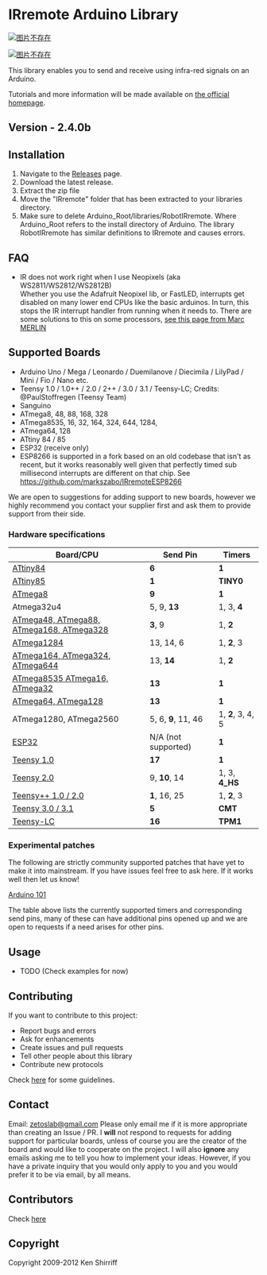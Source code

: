 # IRremote Arduino Library

[![图片不存在](https://travis-ci.org/z3t0/Arduino-IRremote.svg?branch=master)](https://travis-ci.org/z3t0/Arduino-IRremote)

[![图片不存在](https://badges.gitter.im/Join%20Chat.svg)](https://gitter.im/z3t0/Arduino-IRremote?utm_source=badge&utm_medium=badge&utm_campaign=pr-badge&utm_content=badge)

This library enables you to send and receive using infra-red signals on an Arduino.

Tutorials and more information will be made available on [the official homepage](http://z3t0.github.io/Arduino-IRremote/).

## Version - 2.4.0b

## Installation
1. Navigate to the [Releases](https://github.com/z3t0/Arduino-IRremote/releases) page.
2. Download the latest release.
3. Extract the zip file
4. Move the "IRremote" folder that has been extracted to your libraries directory.
5. Make sure to delete Arduino_Root/libraries/RobotIRremote. Where Arduino_Root refers to the install directory of Arduino. The library RobotIRremote has similar definitions to IRremote and causes errors.


## FAQ
- IR does not work right when I use Neopixels (aka WS2811/WS2812/WS2812B)  
Whether you use the Adafruit Neopixel lib, or FastLED, interrupts get disabled on many lower end CPUs like the basic arduinos. In turn, this stops the IR interrupt handler from running when it needs to. There are some solutions to this on some processors, [see this page from Marc MERLIN](http://marc.merlins.org/perso/arduino/post_2017-04-03_Arduino-328P-Uno-Teensy3_1-ESP8266-ESP32-IR-and-Neopixels.html)


## Supported Boards
- Arduino Uno / Mega / Leonardo / Duemilanove / Diecimila / LilyPad / Mini / Fio / Nano etc.
- Teensy 1.0 / 1.0++ / 2.0 / 2++ / 3.0 / 3.1 / Teensy-LC; Credits: @PaulStoffregen (Teensy Team)
- Sanguino
- ATmega8, 48, 88, 168, 328
- ATmega8535, 16, 32, 164, 324, 644, 1284,
- ATmega64, 128
- ATtiny 84 / 85
- ESP32 (receive only)
- ESP8266 is supported in a fork based on an old codebase that isn't as recent, but it works reasonably well given that perfectly timed sub millisecond interrupts are different on that chip. See https://github.com/markszabo/IRremoteESP8266

We are open to suggestions for adding support to new boards, however we highly recommend you contact your supplier first and ask them to provide support from their side.

### Hardware specifications

| Board/CPU                                                                | Send Pin            | Timers            |
|--------------------------------------------------------------------------|---------------------|-------------------|
| [ATtiny84](https://github.com/SpenceKonde/ATTinyCore)                    | **6**               | **1**             |
| [ATtiny85](https://github.com/SpenceKonde/ATTinyCore)                    | **1**               | **TINY0**         |
| [ATmega8](https://github.com/MCUdude/MiniCore)                           | **9**               | **1**             |
| Atmega32u4                                                               | 5, 9, **13**        | 1, 3, **4**       |
| [ATmega48, ATmega88, ATmega168, ATmega328](https://github.com/MCUdude/MiniCore) | **3**, 9     | 1, **2**          |
| [ATmega1284](https://github.com/MCUdude/MightyCore)                      | 13, 14, 6           | 1, **2**, 3       |
| [ATmega164, ATmega324, ATmega644](https://github.com/MCUdude/MightyCore) | 13, **14**          | 1, **2**          |
| [ATmega8535 ATmega16, ATmega32](https://github.com/MCUdude/MightyCore)   | **13**              | **1**             |
| [ATmega64, ATmega128](https://github.com/MCUdude/MegaCore)               | **13**              | **1**             |
| ATmega1280, ATmega2560                                                   | 5, 6, **9**, 11, 46 | 1, **2**, 3, 4, 5 |
| [ESP32](http://esp32.net/)                                               | N/A (not supported) | **1**             |
| [Teensy 1.0](https://www.pjrc.com/teensy/)                               | **17**              | **1**             |
| [Teensy 2.0](https://www.pjrc.com/teensy/)                               | 9, **10**, 14       | 1, 3, **4_HS**    |
| [Teensy++ 1.0 / 2.0](https://www.pjrc.com/teensy/)                       | **1**, 16, 25       | 1, **2**, 3       |
| [Teensy 3.0 / 3.1](https://www.pjrc.com/teensy/)                         | **5**               | **CMT**           |
| [Teensy-LC](https://www.pjrc.com/teensy/)                                | **16**              | **TPM1**          |


### Experimental patches
The following are strictly community supported patches that have yet to make it into mainstream. If you have issues feel free to ask here. If it works well then let us know!

[Arduino 101](https://github.com/z3t0/Arduino-IRremote/pull/481#issuecomment-311243146)

The table above lists the currently supported timers and corresponding send pins, many of these can have additional pins opened up and we are open to requests if a need arises for other pins.

## Usage
- TODO (Check examples for now)

## Contributing
If you want to contribute to this project:
- Report bugs and errors
- Ask for enhancements
- Create issues and pull requests
- Tell other people about this library
- Contribute new protocols

Check [here](Contributing.md) for some guidelines.

## Contact
Email: zetoslab@gmail.com
Please only email me if it is more appropriate than creating an Issue / PR. I **will** not respond to requests for adding support for particular boards, unless of course you are the creator of the board and would like to cooperate on the project. I will also **ignore** any emails asking me to tell you how to implement your ideas. However, if you have a private inquiry that you would only apply to you and you would prefer it to be via email, by all means.

## Contributors
Check [here](Contributors.md)

## Copyright
Copyright 2009-2012 Ken Shirriff

